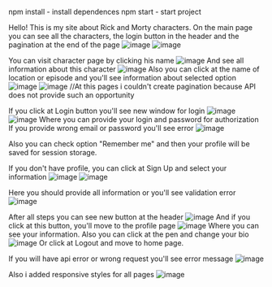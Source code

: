 npm install - install dependences
npm start - start project

Hello! This is my site about Rick and Morty characters. On the main page you can see all the characters, the login button in the header and the pagination at the end of the page
![image](https://user-images.githubusercontent.com/39688940/204083399-2ec59f15-fdcc-40ca-833a-cf51fc96b0a1.png)
![image](https://user-images.githubusercontent.com/39688940/204083427-a72c3d70-99d4-4946-a73f-675a7486a8c9.png)

You can visit character page by clicking his name
![image](https://user-images.githubusercontent.com/39688940/204083464-3d27590f-a09f-4cc1-a1cb-e21d69279f77.png)
And see all information about this character
![image](https://user-images.githubusercontent.com/39688940/204083494-8c6a5158-b886-40e6-8bd6-321eae327969.png)
Also you can click at the name of location or episode and you'll see information about selected option
![image](https://user-images.githubusercontent.com/39688940/204083540-fda97297-5098-4cf5-8ec1-78292d833b3c.png)
![image](https://user-images.githubusercontent.com/39688940/204083549-6105b251-6894-4d87-90c1-6df2ad32ebc2.png)
//At this pages i couldn't create pagination because API does not provide such an opportunity

If you click at Login button you'll see new window for login
![image](https://user-images.githubusercontent.com/39688940/204083626-fd446141-9345-48cd-9d30-55d2d0e77af6.png)
![image](https://user-images.githubusercontent.com/39688940/204083642-5c31fa52-c839-4a6e-83e1-ee3155275fc3.png)
Where you can provide your login and password for authorization
If you provide wrong email or password you'll see error
![image](https://user-images.githubusercontent.com/39688940/204083693-7dc4105b-624d-4649-96a7-953411b8b515.png)

Also you can check option "Remember me" and then your profile will be saved for session storage.

If you don't have profile, you can click at Sign Up and select your information
![image](https://user-images.githubusercontent.com/39688940/204083792-9fcc99f7-3f23-4f66-ac16-fb112b35fce6.png)
![image](https://user-images.githubusercontent.com/39688940/204083820-0976e66f-fe6e-4ec4-b5d0-a3556fe0a78d.png)

Here you should provide all information or you'll see validation error
![image](https://user-images.githubusercontent.com/39688940/204083972-7e564dcd-be22-4c98-8f4d-ef5c5eebef21.png)

After all steps you can see new button at the header
![image](https://user-images.githubusercontent.com/39688940/204084011-5f8366e2-a563-425f-9a3f-0ed12bd11766.png)
And if you click at this button, you'll move to the profile page
![image](https://user-images.githubusercontent.com/39688940/204084064-1c460311-bcea-4262-aa7b-29e84c2ff998.png)
Where you can see your information.
Also you can click at the pen and change your bio
![image](https://user-images.githubusercontent.com/39688940/204084181-d1c2bf65-a670-4de7-a385-eee0cdd24ad4.png)
Or click at Logout and move to home page.

If you will have api error or wrong request you'll see error message
![image](https://user-images.githubusercontent.com/39688940/204144113-d0431eeb-e3ea-49e6-872d-71d0db94e50e.png)



Also i added responsive styles for all pages
![image](https://user-images.githubusercontent.com/39688940/204084250-6deaaefc-e650-4520-b273-51d09ff0ed3e.png)



